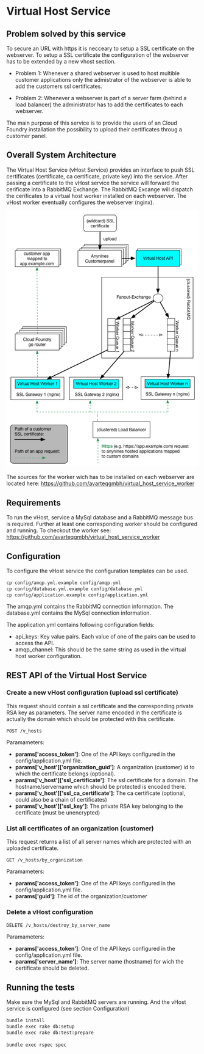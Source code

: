# Virtual Host Service

## Problem solved by this service

To secure an URL with https it is necceary to setup a SSL certificate on the webserver. To setup a SSL certificate the configuration of the webserver has to be extended by a new vhost section. 

- Problem 1: Whenever a shared webserver is used to host multible customer applications only the admistrator of the webserver is able to add the customers ssl certificates.

- Problem 2: Whenever a webserver is part of a server farm (behind a load balancer) the administrator has to add the certificates to each webserver.

The main purpose of this service is to provide the users of an Cloud Foundry installation the possibility to upload their certificates throug a customer panel.

## Overall System Architecture

The Virtual Host Service (vHost Service) provides an interface to push SSL certificates (certificate, ca certificate, private key) into the service. After passing a certificate to the vHost service the service will forward the cerificate into a RabbitMQ Exchange. The RabbitMQ Excange will dispatch the cerificates to a virtual host worker installed on each webserver. The vHost worker eventually configures the webserver (nginx).

![an image](/doc/overall_architecture.png)

The sources for the worker wich has to be installed on each webserver are located here:
https://github.com/avarteqgmbh/virtual_host_service_worker


## Requirements

To run the vHost, service a MySql database and a RabbitMQ message bus is required. Further at least one corresponding worker should be configured and running.
To checkout the worker see: https://github.com/avarteqgmbh/virtual_host_service_worker

## Configuration

To configure the vHost service the configuration templates can be used.

```
cp config/amqp.yml.example config/amqp.yml
cp config/database.yml.example config/database.yml
cp config/application.example config/application.yml
```

The amqp.yml contains the RabbitMQ connection information. 
The database.yml contains the MySql connection information.

The application.yml contains following configuration fields:

- api_keys: Key value pairs. Each value of one of the pairs can be used to access the API. 
- amqp_channel: This should be the same string as used in the virtual host worker configuration.

## REST API of the Virtual Host Service 

### Create a new vHost configuration (upload ssl certificate)

This request should contain a ssl certificate and the corresponding private RSA key as parameters. The server name encoded in the certificate is actually the domain which should be protected with this certificate.

```
POST /v_hosts
```

Paramameters: 
	
- **params['access_token']**: One of the API keys configured in the config/application.yml file.
- **params['v_host']['organization_guid']**: A organization (customer) id to which the certificate belongs (optional).
- **params['v_host']['ssl_certificate']**: The ssl certificate for a domain. The hostname/servername which should be protected is encoded there.
- **params['v_host']['ssl_ca_certificate']**: The ca certificate (optional, could also be a chain of certificates)
- **params['v_host']['ssl_key']**: The private RSA key belonging to the certificate (must be unencrypted)

### List all certificates of an organization (customer)

This request returns a list of all server names which are protected with an uploaded certificate.

```
GET /v_hosts/by_organization
```

Paramameters:

- **params['access_token']**: One of the API keys configured in the config/application.yml file.
- **params['guid']**: The id of the organization/customer

### Delete a vHost configuration

```
DELETE /v_hosts/destroy_by_server_name
```

Paramameters:

- **params['access_token']**: One of the API keys configured in the config/application.yml file.
- **params['server_name']**: The server name (hostname) for wich the certificate should be deleted.


## Running the tests

Make sure the MySql and RabbitMQ servers are running. And the vHost service is configured (see section Configuration)

```
bundle install
bundle exec rake db:setup
bundle exec rake db:test:prepare

bundle exec rspec spec
```



